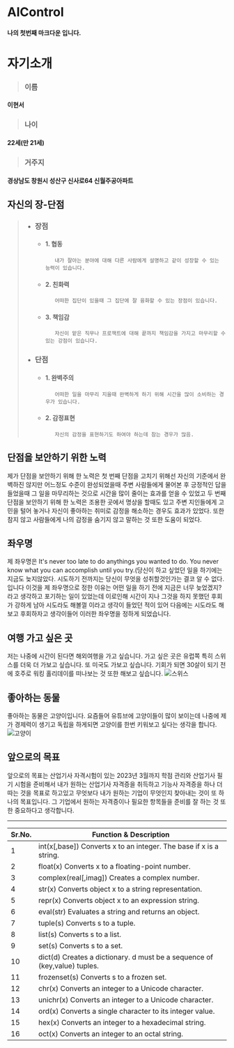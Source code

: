 # AIControl

#### 나의 첫번째 마크다운 입니다.

자기소개 
========

> ### 이름
#### 이현서



> ### 나이
#### 22세(만 21세)



> ### 거주지
#### 경상남도 창원시 성산구 신사로64 신월주공아파트


자신의 장-단점
--------------

> * ### 장점
>   * #### 1. 협동
>   
>            내가 잘아는 분야에 대해 다른 사람에게 설명하고 같이 성장할 수 있는 능력이 있습니다.
>
>   * #### 2. 친화력
>   
>            어떠한 집단이 있을때 그 집단에 잘 융화할 수 있는 장점이 있습니다.
>
>   * #### 3. 책임감
>   
>            자신이 맡은 직무나 프로잭트에 대해 끝까지 책임감을 가지고 마무리할 수 있는 강점이 있습니다.
>
> * ### 단점
>   * #### 1. 완벽주의 
> 
>            어떠한 일을 마무리 지을때 완벽하게 하기 위해 시간을 많이 소비하는 경우가 있습니다.
>
>   * #### 2. 감정표현 
>
>            자신의 감정을 표현하기도 하여야 하는데 참는 경우가 많음.

단점을 보안하기 위한 노력
------------------------

제가 단점을 보안하기 위해 한 노력은 첫 번째 단점을 고치기 위해선 자신의 기준에서 완벽하진 않지만 어느정도 수준이 완성되었을때  주변 사람들에게 물어본 후 긍정적인 답을 들었을때 그 일을 마무리하는 것으로 시간을 많이 줄이는 효과를 얻을 수 있었고 두 번째 단점을 보안하기 위해 한 노력은 조용한 곳에서 명상을 할때도 있고 주변 지인들에게 고민을 털어 놓거나 자신이 좋아하는 취미로 감정을 해소하는 경우도 효과가 있었다. 또한 참지 않고 사람들에게 나의 감정을 숨기지 않고 말하는 것 또한 도움이 되었다. 


좌우명
------

제 좌우명은 It's never too late to do anythings you wanted to do. You never know what you can accomplish until you try.(당신이 하고 싶었던 일을 하기에는 지금도 늦지않았다. 시도하기 전까지는 당신이 무엇을 성취할것인가는 결코 알 수 없다. 입니다 이것을 제 좌우명으로 정한 이유는 어떤 일을 하기 전에 지금은 너무 늦었겠지? 라고 생각하고 포기하는 일이 있었는데 이로인해 시간이 지나 그것을 하지 못했던 후회가 강하게 남아 시도라도 해볼껄 이라고 생각이 들었던 적이 있어 다음에는 시도라도 해보고 후회하자고 생각이들어 이러한 좌우명을 정하게 되었습니다.


여행 가고 싶은 곳
---------------

저는 나중에 시간이 된다면 해외여행을 가고 싶습니다. 가고 싶은 곳은 유럽쪽 특히 스위스를 더욱 더 가보고 싶습니다. 또 미국도 가보고 싶습니다. 기회가 되면 30살이 되기 전에 호주로 워킹 홀리데이를 떠나보는 것 또한 해보고 싶습니다.
![스위스](https://res.klook.com/image/upload/c_crop,g_custom/w_1160,h_652/v1572428665/activities/sv3rsawf2k9gjhum5tpi.webp)




좋아하는 동물 
-------------
좋아하는 동물은 고양이입니다. 요즘들어 유튜브에 고양이들이 많이 보이는데 나중에 제가 경제력이 생기고 독립을 하게되면 고양이를 한번 키워보고 싶다는 생각을 합니다.
![고양이](https://i0.wp.com/dailypetcare.net/wp-content/uploads/2020/11/Screen-Shot-2020-11-24-at-9.10.35-PM-edited-e1606302091776.png?fit=1236%2C694&ssl=1)









앞으로의 목표
-------------

 앞으로의 목표는 산업기사 자격시험이 있는 2023년 3월까지 학점 관리와 산업기사 필기 시험을 준비해서 내가 원하는 산업기사 자격증을 취득하고 기능사 자격증을 하나 더 따는 것을 목표로 하고있고 무엇보다 내가 원하는 기업이 무엇인지 찾아내는 것이 또 하나의 목표입니다. 그 기업에서 원하는 자격증이나 필요한 항목들을 준비를 잘 하는 것 또한 중요하다고 생각합니다. 


***



|Sr.No.|Function & Description|
|----|---------------------------------------------------------------------------|
| 1  | int(x[,base]) Converts x to an integer. The base if x is a string.        |
| 2  | float(x) Converts x to a floating-point number.                           |
| 3  | complex(real[,imag]) Creates a complex number.                            |
| 4  | str(x) Converts object x to a string representation.                      |
| 5  | repr(x) Converts object x to an expression string.                        |
| 6  | eval(str) Evaluates a string and returns an object.                       |
| 7  | tuple(s) Converts s to a tuple.                                           |
| 8  | list(s) Converts s to a list.                                             |
| 9  | set(s) Converts s to a set.                                               |
| 10 | dict(d) Creates a dictionary. d must be a sequence of (key,value) tuples. |
| 11 | frozenset(s) Converts s to a frozen set.                                  |
| 12 | chr(x) Converts an integer to a Unicode character.                        |
| 13 | unichr(x) Converts an integer to a Unicode character.                     |
| 14 | ord(x) Converts a single character to its integer value.                  |
| 15 | hex(x) Converts an integer to a hexadecimal string.                       |
| 16 | oct(x) Converts an integer to an octal string.                            |


